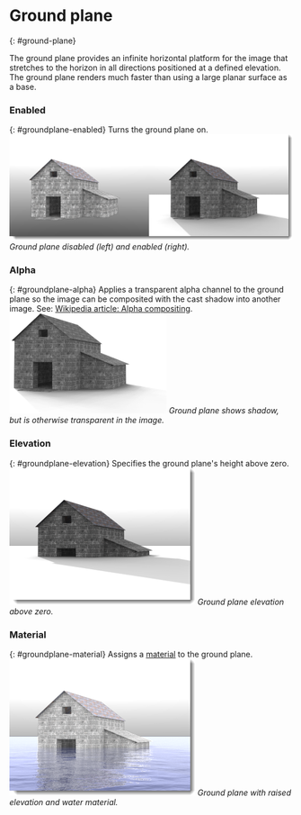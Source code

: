 ---
---

# Ground plane
{: #ground-plane}

The ground plane provides an infinite horizontal platform for the image that stretches to the horizon in all directions positioned at a defined elevation. The ground plane renders much faster than using a large planar surface as a base.

### Enabled
{: #groundplane-enabled}
Turns the ground plane on.
![images/groundplane-002a.png](images/groundplane-002a.png)
*Ground plane disabled (left) and enabled (right).*

### Alpha
{: #groundplane-alpha}
Applies a transparent alpha channel to the ground plane so the image can be composited with the cast shadow into another image. See: [Wikipedia article: Alpha compositing](http://en.wikipedia.org/wiki/Alpha_compositing).
![images/groundplane-004a.png](images/groundplane-004a.png)
 *Ground plane shows shadow, but is otherwise transparent in the image.*

### Elevation
{: #groundplane-elevation}
Specifies the ground plane's height above zero.
![images/groundplane-005a.png](images/groundplane-005a.png)
*Ground plane elevation above zero.*

### Material
{: #groundplane-material}
Assigns a [material](simple-material-properties.html) to the ground plane.
![images/groundplane-003a.png](images/groundplane-003a.png)
*Ground plane with raised elevation and water material.*
